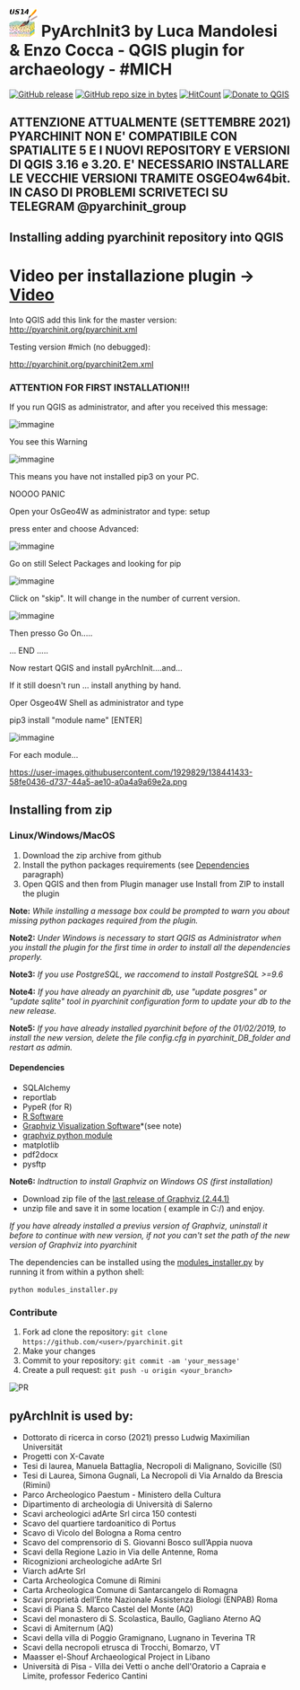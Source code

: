# ![](icon.png) PyArchInit3 by Luca Mandolesi & Enzo Cocca - QGIS plugin for archaeology - #MICH
[![GitHub release](https://img.shields.io/github/release/pyarchinit/pyarchinit.svg?style=flat-square)](https://github.com/pyarchinit/pyarchinit)
[![GitHub repo size in bytes](https://img.shields.io/github/repo-size/pyarchinit/pyarchinit.svg?style=flat-square)](https://github.com/pyarchinit/pyarchinit)
[![HitCount](http://hits.dwyl.io/pyarchinit/pyarchinit.svg)](http://hits.dwyl.io/pyarchinit/pyarchinit)
[![Donate to QGIS](https://img.shields.io/badge/donate%20to-QGIS-green.svg?style=flat-square)](http://qgis.org/en/site/getinvolved/donations.html)

## ATTENZIONE ATTUALMENTE (SETTEMBRE 2021) PYARCHINIT NON E' COMPATIBILE CON SPATIALITE 5 E I NUOVI REPOSITORY E VERSIONI DI QGIS 3.16 e 3.20. E' NECESSARIO INSTALLARE LE VECCHIE VERSIONI TRAMITE OSGEO4w64bit. IN CASO DI PROBLEMI SCRIVETECI SU TELEGRAM @pyarchinit_group


## Installing adding pyarchinit repository into QGIS

# Video per installazione plugin -> [Video](https://www.adarteinfo.it/archivio/pyarchinit-download/install.gif)

Into QGIS add this link for the master version:
http://pyarchinit.org/pyarchinit.xml

Testing version #mich (no debugged):

http://pyarchinit.org/pyarchinit2em.xml

### ATTENTION FOR FIRST INSTALLATION!!! ###

If you run QGIS as administrator, and after you received this message:

![immagine](https://user-images.githubusercontent.com/1929829/138441433-58fe0436-d737-44a5-ae10-a0a4a9a69e2a.png)


You see this Warning

![immagine](https://user-images.githubusercontent.com/1929829/138441554-05e3b06c-aa45-47c8-88c4-1cdc690815a3.png)

This means you have not installed pip3 on your PC. 

NOOOO PANIC

Open your OsGeo4W as administrator and type: setup 

press enter and choose Advanced:

![immagine](https://user-images.githubusercontent.com/1929829/138441766-bff799e4-7733-4134-b7ef-2f7ee0e02041.png)

Go on still Select Packages and looking for pip

![immagine](https://user-images.githubusercontent.com/1929829/138441911-c8b35448-39f7-4bdd-a6c8-3eca0733be30.png)

Click on "skip". It will change in the number of current version.

![immagine](https://user-images.githubusercontent.com/1929829/138442028-76a2cda4-b4b2-4e84-9c6a-f8ef6b9ced3d.png)

Then presso Go On.....

... END .....

Now restart QGIS and install pyArchInit....and...

If it still doesn't run ... install anything by hand.

Oper Osgeo4W Shell as administrator and type

pip3 install "module name"  [ENTER]

![immagine](https://user-images.githubusercontent.com/1929829/138447680-05672eff-a470-4bdf-b940-3f51af7c4931.png)

For each module...

https://user-images.githubusercontent.com/1929829/138441433-58fe0436-d737-44a5-ae10-a0a4a9a69e2a.png

## Installing from zip

### Linux/Windows/MacOS
1. Download the zip archive from github
2. Install the python packages requirements (see [Dependencies](#dependencies) paragraph)
3. Open QGIS and then from Plugin manager use Install from ZIP to install the plugin

**Note:** _While installing a message box could be prompted to warn you about missing python packages required from the plugin._

**Note2:** _Under Windows is necessary to start QGIS as Administrator when you install the plugin for the first time in order to install all the dependencies properly._

**Note3:** _If you use PostgreSQL, we raccomend to install PostgreSQL >=9.6_

**Note4:** _If you have already an pyarchinit db, use "update posgres" or "update sqlite" tool in pyarchinit configuration  form to update  your db to the new release._

**Note5:** _If you have already installed pyarchinit before of the 01/02/2019, to install the new version, delete the file config.cfg in pyarchinit_DB_folder and restart as admin._

#### Dependencies
* SQLAlchemy
* reportlab
* PypeR (for R)
* [R Software](https://www.r-project.org/)
* [Graphviz Visualization Software](https://www.graphviz.org/)*(see note)
* [graphviz python module](https://github.com/xflr6/graphviz)
* matplotlib
* pdf2docx
* pysftp

**Note6:** _Indtruction to install Graphviz on Windows OS (first installation)_
- Download zip file of the [last release of Graphviz (2.44.1)](https://www2.graphviz.org/Packages/stable/windows/10/msbuild/Release/Win32/graphviz-2.44.1-win32.zip)
- unzip file and save it in some location ( example in C:/) and enjoy.

_If you have already installed a previus version of Graphviz, uninstall it before to continue with new version, if not you can't set the path of the new version of Graphviz into pyarchinit_

The dependencies can be installed using the [modules_installer.py](/scripts/modules_installer.py) by running it from within a python shell:

```python modules_installer.py```

### Contribute
1. Fork ad clone the repository: ```git clone https://github.com/<user>/pyarchinit.git```
2. Make your changes
3. Commit to your repository: ```git commit -am 'your_message'```
4. Create a pull request: ```git push -u origin <your_branch>```

![PR](https://services.github.com/on-demand/images/gifs/github-cli/push-and-pull.gif)

## pyArchInit is used by:

* Dottorato di ricerca in corso (2021) presso Ludwig Maximilian Universität
* Progetti con X-Cavate
* Tesi di laurea, Manuela Battaglia, Necropoli di Malignano, Sovicille (SI)
* Tesi di Laurea, Simona Gugnali, La Necropoli di Via Arnaldo da Brescia (Rimini)
* Parco Archeologico Paestum - Ministero della Cultura
* Dipartimento di archeologia di Università di Salerno
* Scavi archeologici adArte Srl circa 150 contesti
* Scavo del quartiere tardoanitico di Portus
* Scavo di Vicolo del Bologna a Roma centro
* Scavo del comprensorio di S. Giovanni Bosco sull’Appia nuova
* Scavi della Regione Lazio in Via delle Antenne, Roma
* Ricognizioni archeologiche adArte Srl 
* Viarch adArte Srl
* Carta Archeologica Comune di Rimini
* Carta Archeologica Comune di Santarcangelo di Romagna
* Scavi proprietà dell’Ente Nazionale Assistenza Biologi (ENPAB) Roma
* Scavi di Piana S. Marco Castel del Monte (AQ)
* Scavi del monastero di S. Scolastica, Baullo, Gagliano Aterno AQ
* Scavi di Amiternum (AQ)
* Scavi della villa di Poggio Gramignano, Lugnano in Teverina TR
* Scavi della necropoli etrusca di Trocchi, Bomarzo, VT
* Maasser el-Shouf Archaeological Project in Libano
* Università di Pisa - Villa dei Vetti o anche dell'Oratorio a Capraia e Limite, professor Federico Cantini
